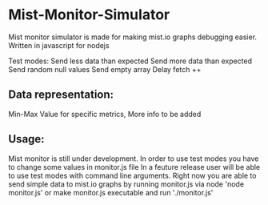Mist-Monitor-Simulator
======================

Mist monitor simulator is made for making mist.io graphs debugging easier.
Written in javascript for nodejs

Test modes:
  Send less data than expected
  Send more data than expected
  Send random null values
  Send empty array
  Delay fetch
  ++
  
Data representation:
--------------------
  Min-Max Value for specific metrics,
  More info to be added
  
Usage:
------
  Mist monitor is still under development.
  In order to use test modes you have to change some values in monitor.js file
  In a feuture release user will be able to use test modes with command line arguments.
  Right now you are able to send simple data to mist.io graphs by running monitor.js via node
  'node monitor.js' or make monitor.js executable and run './monitor.js'
  
